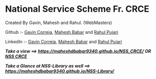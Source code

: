 # National Service Scheme Fr. CRCE

Created By Gavin, Mahesh and Rahul. (WebMasters)

Github :-  [Gavin Correia](https://github.com/thehardwareguy2000), [Mahesh Babar](https://github.com/maheshdbabar9340) and [Rahul Pujari](https://github.com/rahul7045)

LinkedIn :-  [Gavin Correia](https://www.linkedin.com/in/gavin-correia-2a6165191/), [Mahesh Babar](https://www.linkedin.com/in/mahesh9340/) and [Rahul Pujari](https://www.linkedin.com/in/rahul-pujari-3b8b0319b/)


_**Take a view ==> https://maheshdbabar9340.github.io/NSS_CRCE/  OR  [NSS CRCE](https://nsscrce.in/)**_


_**Take a Glance at NSS-Library as well ==> https://maheshdbabar9340.github.io/NSS-Library/**_
